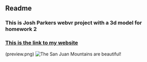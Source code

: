 ## Readme
### This is Josh Parkers webvr project with a 3d model for homework 2
### [This is the link to my website](https://jpp2121.github.io/Webvrhomework2/)
(preview.png)
![The San Juan Mountains are beautiful!](/Webvrhomework2/preview.png)
